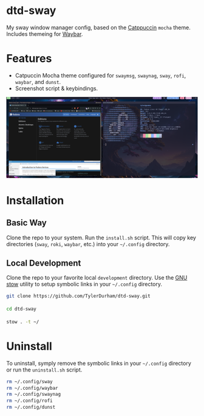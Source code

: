 # dtd-sway

My sway window manager config, based on the [Catppuccin] `mocha` theme. Includes themeing for [Waybar]. 

# Features

- Catpuccin Mocha theme configured for `swaymsg`, `swaynag`, `sway`, `rofi`, `waybar`, and `dunst`.
- Screenshot script & keybindings.

![A screenshot of the sway theme](https://github.com/TylerDurham/dtd-sway/blob/main/media/screenshot1.png?raw=true)

# Installation

## Basic Way

Clone the repo to your system. Run the `install.sh` script. This will copy key directories (`sway`, `roki`, `waybar`, etc.) into your `~/.config` directory.

## Local Development

Clone the repo to your favorite local `development` directory. Use the [GNU] [stow] utility to setup symbolic links in your `~/.config` directory. 

``` sh
git clone https://github.com/TylerDurham/dtd-sway.git

cd dtd-sway

stow . -t ~/
```

# Uninstall

To uninstall, symply remove the symbolic links in your `~/.config` directory or run the `uninstall.sh` script.

``` sh
rm ~/.config/sway
rm ~/.config/waybar
rm ~/.config/swaynag
rm ~/.config/rofi
rm ~/.config/dunst
```

[GNU]: https://www.gnu.org/
[stow]: https://www.gnu.org/software/stow/
[Catppuccin]: https://catppuccin.com/
[Waybar]: https://github.com/Alexays/Waybar 
